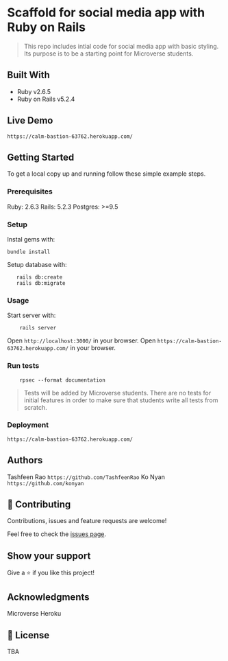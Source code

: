 # Scaffold for social media app with Ruby on Rails

> This repo includes intial code for social media app with basic styling. Its purpose is to be a starting point for Microverse students.

## Built With

- Ruby v2.6.5
- Ruby on Rails v5.2.4

## Live Demo

`https://calm-bastion-63762.herokuapp.com/`

## Getting Started

To get a local copy up and running follow these simple example steps.

### Prerequisites

Ruby: 2.6.3
Rails: 5.2.3
Postgres: >=9.5

### Setup

Instal gems with:

```
bundle install
```

Setup database with:

```
   rails db:create
   rails db:migrate
```

### Usage

Start server with:

```
    rails server
```

Open `http://localhost:3000/` in your browser.
Open `https://calm-bastion-63762.herokuapp.com/` in your browser.

### Run tests

```
    rpsec --format documentation
```

> Tests will be added by Microverse students. There are no tests for initial features in order to make sure that students write all tests from scratch.

### Deployment

`https://calm-bastion-63762.herokuapp.com/`

## Authors

Tashfeen Rao `https://github.com/TashfeenRao`
Ko Nyan `https://github.com/konyan`

## 🤝 Contributing

Contributions, issues and feature requests are welcome!

Feel free to check the [issues page](issues/).

## Show your support

Give a ⭐️ if you like this project!

## Acknowledgments

Microverse
Heroku

## 📝 License

TBA
